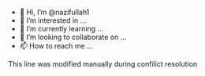 - 👋 Hi, I’m @nazifullah1
- 👀 I’m interested in ...
- 🌱 I’m currently learning ...
- 💞️ I’m looking to collaborate on ...
- 📫 How to reach me ...

This line was modified manually during confilict resolution
